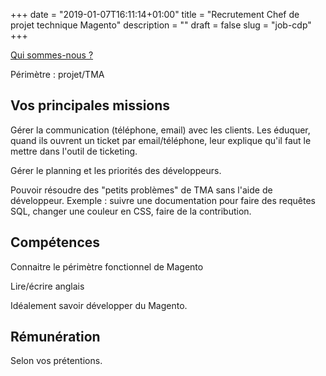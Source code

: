 +++
date = "2019-01-07T16:11:14+01:00"
title = "Recrutement Chef de projet technique Magento"
description = ""
draft = false
slug = "job-cdp"
+++

[Qui sommes-nous ?](/qui-sommes-nous/)

Périmètre : projet/TMA

## Vos principales missions

Gérer la communication (téléphone, email) avec les clients. Les éduquer, quand ils ouvrent un ticket par email/téléphone, leur explique qu'il faut le mettre dans l'outil de ticketing.

Gérer le planning et les priorités des développeurs.

Pouvoir résoudre des "petits problèmes" de TMA sans l'aide de développeur. Exemple : suivre une documentation pour faire des requêtes SQL, changer une couleur en CSS, faire de la contribution.

## Compétences

Connaitre le périmètre fonctionnel de Magento

Lire/écrire anglais

Idéalement savoir développer du Magento.

## Rémunération

Selon vos prétentions.